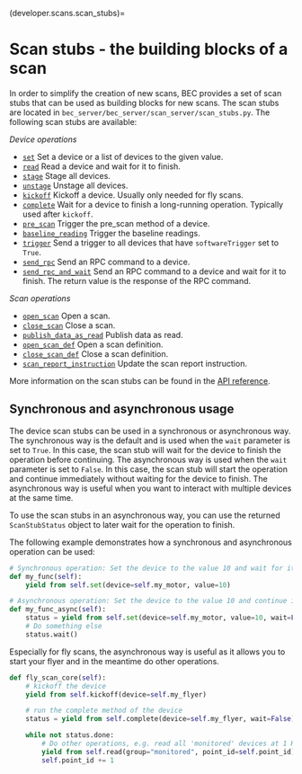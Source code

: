 
(developer.scans.scan_stubs)=
# Scan stubs - the building blocks of a scan
In order to simplify the creation of new scans, BEC provides a set of scan stubs that can be used as building blocks for new scans. The scan stubs are located in `bec_server/bec_server/scan_server/scan_stubs.py`. The following scan stubs are available:

*Device operations*

- [`set`](/api_reference/_autosummary/bec_server.scan_server.scan_stubs.ScanStubs.rst#bec_server.scan_server.scan_stubs.ScanStubs.set) Set a device or a list of devices to the given value.
- [`read`](/api_reference/_autosummary/bec_server.scan_server.scan_stubs.ScanStubs.rst#bec_server.scan_server.scan_stubs.ScanStubs.read) Read a device and wait for it to finish.
- [`stage`](/api_reference/_autosummary/bec_server.scan_server.scan_stubs.ScanStubs.rst#bec_server.scan_server.scan_stubs.ScanStubs.stage) Stage all devices.
- [`unstage`](/api_reference/_autosummary/bec_server.scan_server.scan_stubs.ScanStubs.rst#bec_server.scan_server.scan_stubs.ScanStubs.unstage) Unstage all devices.
- [`kickoff`](/api_reference/_autosummary/bec_server.scan_server.scan_stubs.ScanStubs.rst#bec_server.scan_server.scan_stubs.ScanStubs.kickoff) Kickoff a device. Usually only needed for fly scans.
- [`complete`](/api_reference/_autosummary/bec_server.scan_server.scan_stubs.ScanStubs.rst#bec_server.scan_server.scan_stubs.ScanStubs.complete) Wait for a device to finish a long-running operation. Typically used after `kickoff`.
- [`pre_scan`](/api_reference/_autosummary/bec_server.scan_server.scan_stubs.ScanStubs.rst#bec_server.scan_server.scan_stubs.ScanStubs.pre_scan) Trigger the pre_scan method of a device.
- [`baseline_reading`](/api_reference/_autosummary/bec_server.scan_server.scan_stubs.ScanStubs.rst#bec_server.scan_server.scan_stubs.ScanStubs.baseline_reading) Trigger the baseline readings. 
- [`trigger`](/api_reference/_autosummary/bec_server.scan_server.scan_stubs.ScanStubs.rst#bec_server.scan_server.scan_stubs.ScanStubs.trigger) Send a trigger to all devices that have `softwareTrigger` set to `True`.
- [`send_rpc`](/api_reference/_autosummary/bec_server.scan_server.scan_stubs.ScanStubs.rst#bec_server.scan_server.scan_stubs.ScanStubs.send_rpc) Send an RPC command to a device.
- [`send_rpc_and_wait`](/api_reference/_autosummary/bec_server.scan_server.scan_stubs.ScanStubs.rst#bec_server.scan_server.scan_stubs.ScanStubs.send_rpc_and_wait) Send an RPC command to a device and wait for it to finish. The return value is the response of the RPC command.


*Scan operations*
- [`open_scan`](/api_reference/_autosummary/bec_server.scan_server.scan_stubs.ScanStubs.rst#bec_server.scan_server.scan_stubs.ScanStubs.open_scan) Open a scan.
- [`close_scan`](/api_reference/_autosummary/bec_server.scan_server.scan_stubs.ScanStubs.rst#bec_server.scan_server.scan_stubs.ScanStubs.close_scan) Close a scan. 
- [`publish_data_as_read`](/api_reference/_autosummary/bec_server.scan_server.scan_stubs.ScanStubs.rst#bec_server.scan_server.scan_stubs.ScanStubs.publish_data_as_read) Publish data as read.
- [`open_scan_def`](/api_reference/_autosummary/bec_server.scan_server.scan_stubs.ScanStubs.rst#bec_server.scan_server.scan_stubs.ScanStubs.open_scan_def) Open a scan definition. 
- [`close_scan_def`](/api_reference/_autosummary/bec_server.scan_server.scan_stubs.ScanStubs.rst#bec_server.scan_server.scan_stubs.ScanStubs.close_scan_def) Close a scan definition. 
- [`scan_report_instruction`](/api_reference/_autosummary/bec_server.scan_server.scan_stubs.ScanStubs.rst#bec_server.scan_server.scan_stubs.ScanStubs.scan_report_instruction) Update the scan report instruction.

More information on the scan stubs can be found in the [API reference](/api_reference/_autosummary/bec_server.scan_server.scan_stubs.ScanStubs.rst#bec_server.scan_server.scan_stubs.ScanStubs).


## Synchronous and asynchronous usage
The device scan stubs can be used in a synchronous or asynchronous way. The synchronous way is the default and is used when the `wait` parameter is set to `True`. In this case, the scan stub will wait for the device to finish the operation before continuing. The asynchronous way is used when the `wait` parameter is set to `False`. In this case, the scan stub will start the operation and continue immediately without waiting for the device to finish. The asynchronous way is useful when you want to interact with multiple devices at the same time.

To use the scan stubs in an asynchronous way, you can use the returned `ScanStubStatus` object to later wait for the operation to finish. 

The following example demonstrates how a synchronous and asynchronous operation can be used:

```python
# Synchronous operation: Set the device to the value 10 and wait for it to finish
def my_func(self):
    yield from self.set(device=self.my_motor, value=10)

# Asynchronous operation: Set the device to the value 10 and continue immediately
def my_func_async(self):
    status = yield from self.set(device=self.my_motor, value=10, wait=False)
    # Do something else
    status.wait()
```


Especially for fly scans, the asynchronous way is useful as it allows you to start your flyer and in the meantime do other operations.

```python
def fly_scan_core(self):
    # kickoff the device
    yield from self.kickoff(device=self.my_flyer)

    # run the complete method of the device
    status = yield from self.complete(device=self.my_flyer, wait=False)

    while not status.done:
        # Do other operations, e.g. read all 'monitored' devices at 1 Hz
        yield from self.read(group="monitored", point_id=self.point_id)
        self.point_id += 1

```